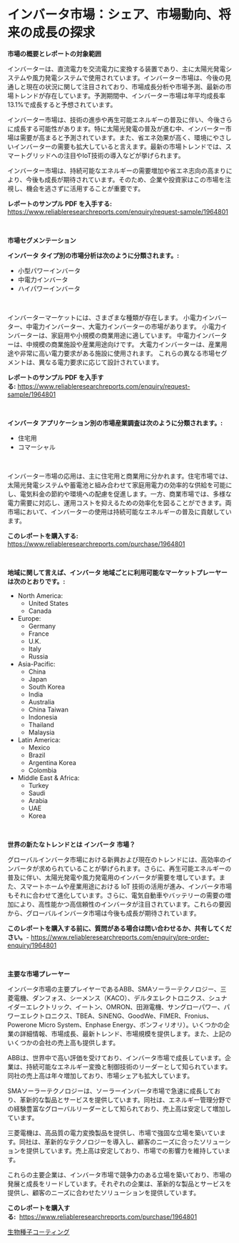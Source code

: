 <p><h1>インバータ市場：シェア、市場動向、将来の成長の探求</h1></p><p><strong>市場の概要とレポートの対象範囲</strong></p>
<p><p>インバーターは、直流電力を交流電力に変換する装置であり、主に太陽光発電システムや風力発電システムで使用されています。インバーター市場は、今後の見通しと現在の状況に関して注目されており、市場成長分析や市場予測、最新の市場トレンドが存在しています。予測期間中、インバーター市場は年平均成長率13.1%で成長すると予想されています。</p><p>インバーター市場は、技術の進歩や再生可能エネルギーの普及に伴い、今後さらに成長する可能性があります。特に太陽光発電の普及が進む中、インバーター市場は需要が高まると予測されています。また、省エネ効果が高く、環境にやさしいインバーターの需要も拡大していると言えます。最新の市場トレンドでは、スマートグリッドへの注目やIoT技術の導入などが挙げられます。</p><p>インバーター市場は、持続可能なエネルギーの需要増加や省エネ志向の高まりにより、今後も成長が期待されています。そのため、企業や投資家はこの市場を注視し、機会を逃さずに活用することが重要です。</p></p>
<p><strong>レポートのサンプル PDF を入手する:</strong> <a href="https://www.reliableresearchreports.com/enquiry/request-sample/1964801">https://www.reliableresearchreports.com/enquiry/request-sample/1964801</a></p>
<p>&nbsp;</p>
<p><strong>市場セグメンテーション</strong></p>
<p><strong>インバータ タイプ別の市場分析は次のように分類されます。:</strong></p>
<p><ul><li>小型パワーインバータ</li><li>中電力インバータ</li><li>ハイパワーインバータ</li></ul></p>
<p>&nbsp;</p>
<p><p>インバーターマーケットには、さまざまな種類が存在します。 小電力インバーター、中電力インバーター、大電力インバーターの市場があります。 小電力インバーターは、家庭用や小規模の商業用途に適しています。 中電力インバーターは、中規模の商業施設や産業用途向けです。 大電力インバーターは、産業用途や非常に高い電力要求がある施設に使用されます。 これらの異なる市場セグメントは、異なる電力要求に応じて設計されています。</p></p>
<p><strong>レポートのサンプル PDF を入手する:</strong>&nbsp;<a href="https://www.reliableresearchreports.com/enquiry/request-sample/1964801">https://www.reliableresearchreports.com/enquiry/request-sample/1964801</a></p>
<p>&nbsp;</p>
<p><strong> インバータ アプリケーション別の市場産業調査は次のように分類されます。:</strong></p>
<p><ul><li>住宅用</li><li>コマーシャル</li></ul></p>
<p>&nbsp;</p>
<p><p>インバーター市場の応用は、主に住宅用と商業用に分かれます。住宅市場では、太陽光発電システムや蓄電池と組み合わせて家庭用電力の効率的な供給を可能にし、電気料金の節約や環境への配慮を促進します。一方、商業市場では、多様な電力需要に対応し、運用コストを抑えるための効率化を図ることができます。両市場において、インバーターの使用は持続可能なエネルギーの普及に貢献しています。</p></p>
<p><strong>このレポートを購入する:</strong>&nbsp; <a href="https://www.reliableresearchreports.com/purchase/1964801">https://www.reliableresearchreports.com/purchase/1964801</a></p>
<p>&nbsp;</p>
<p><strong>地域に関して言えば、インバータ 地域ごとに利用可能なマーケットプレーヤーは次のとおりです。:</strong></p>
<p><ul>
    <li>
        North America:
        <ul>
            <li>United States</li>
            <li>Canada</li>
        </ul>
    </li>
    <li>
        Europe:
        <ul>
            <li>Germany</li>
            <li>France</li>
            <li>U.K.</li>
            <li>Italy</li>
            <li>Russia</li>
        </ul>
    </li>
    <li>
        Asia-Pacific:
        <ul>
            <li>China</li>
            <li>Japan</li>
            <li>South Korea</li>
            <li>India</li>
            <li>Australia</li>
            <li>China Taiwan</li>
            <li>Indonesia</li>
            <li>Thailand</li>
            <li>Malaysia</li>
        </ul>
    </li>
    <li>
        Latin America:
        <ul>
            <li>Mexico</li>
            <li>Brazil</li>
            <li>Argentina Korea</li>
            <li>Colombia</li>
        </ul>
    </li>
    <li>
        Middle East & Africa:
        <ul>
            <li>Turkey</li>
            <li>Saudi</li>
            <li>Arabia</li>
            <li>UAE</li>
            <li>Korea</li>
        </ul>
    </li>
    </ul></p>
<p>&nbsp;</p>
<p><strong>世界の新たなトレンドとは インバータ 市場？</strong></p>
<p><p>グローバルインバータ市場における新興および現在のトレンドには、高効率のインバータが求められていることが挙げられます。さらに、再生可能エネルギーの普及に伴い、太陽光発電や風力発電用のインバータが需要を増しています。また、スマートホームや産業用途における IoT 技術の活用が進み、インバータ市場もそれに合わせて進化しています。さらに、電気自動車やバッテリーの需要の増加により、高性能かつ高信頼性のインバータが注目されています。これらの要因から、グローバルインバータ市場は今後も成長が期待されています。</p></p>
<p><strong>このレポートを購入する前に、質問がある場合は問い合わせるか、共有してください。</strong>- <a href="https://www.reliableresearchreports.com/enquiry/pre-order-enquiry/1964801">https://www.reliableresearchreports.com/enquiry/pre-order-enquiry/1964801</a></p>
<p>&nbsp;</p>
<p><strong>主要な市場プレーヤー</strong></p>
<p><p>インバータ市場の主要プレイヤーであるABB、SMAソーラーテクノロジー、三菱電機、ダンフォス、シーメンス（KACO）、デルタエレクトロニクス、シュナイダーエレクトリック、イートン、OMRON、田淵電機、サングローパワー、パワーエレクトロニクス、TBEA、SiNENG、GoodWe、FIMER、Fronius、Powerone Micro System、Enphase Energy、ボンフィリオリ）。いくつかの企業の詳細情報、市場成長、最新トレンド、市場規模を提供します。また、上記のいくつかの会社の売上高も提供します。</p><p>ABBは、世界中で高い評価を受けており、インバータ市場で成長しています。企業は、持続可能なエネルギー変換と制御技術のリーダーとして知られています。同社の売上高は年々増加しており、市場シェアも拡大しています。</p><p>SMAソーラーテクノロジーは、ソーラーインバータ市場で急速に成長しており、革新的な製品とサービスを提供しています。同社は、エネルギー管理分野での経験豊富なグローバルリーダーとして知られており、売上高は安定して増加しています。</p><p>三菱電機は、高品質の電力変換製品を提供し、市場で強固な立場を築いています。同社は、革新的なテクノロジーを導入し、顧客のニーズに合ったソリューションを提供しています。売上高は安定しており、市場での影響力を維持しています。</p><p>これらの主要企業は、インバータ市場で競争力のある立場を築いており、市場の発展と成長をリードしています。それぞれの企業は、革新的な製品とサービスを提供し、顧客のニーズに合わせたソリューションを提供しています。</p></p>
<p><strong>このレポートを購入する:</strong>&nbsp;&nbsp;<a href="https://www.reliableresearchreports.com/purchase/1964801">https://www.reliableresearchreports.com/purchase/1964801</a></p>
<p><p><a href="https://github.com/nemesis2824/Market-Research-Report-List-1/blob/main/734062415547.md">生物種子コーティング</a></p></p>